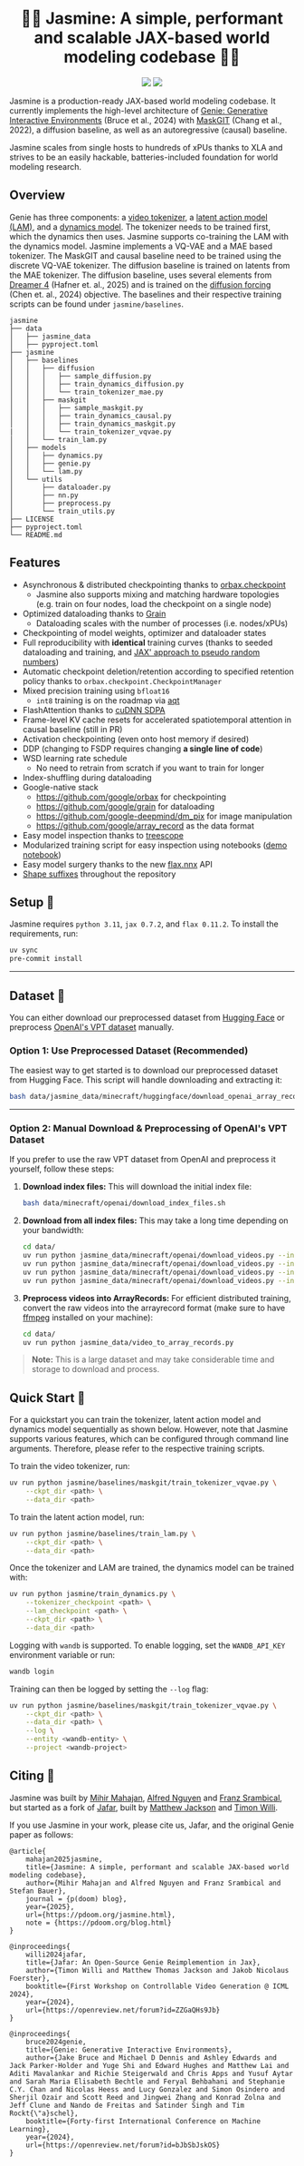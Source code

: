 <h1 align="center">🧞‍♀️ Jasmine: A simple, performant and scalable JAX-based world modeling codebase 🧞‍♀️</h1>

<p align="center">
    <a href= "https://github.com/FLAIROx/jafar/blob/main/LICENSE">
        <img src="https://img.shields.io/badge/license-Apache2.0-blue.svg" /></a>
    <a href= "https://github.com/psf/black">
        <img src="https://img.shields.io/badge/code%20style-black-000000.svg" /></a>
</p>

Jasmine is a production-ready JAX-based world modeling codebase. It currently implements the high-level architecture of [Genie: Generative Interactive Environments](https://arxiv.org/abs/2402.15391) (Bruce et al., 2024) with [MaskGIT](https://arxiv.org/abs/2202.04200) (Chang et al., 2022), a diffusion baseline, as well as an autoregressive (causal) baseline. 

Jasmine scales from single hosts to hundreds of xPUs thanks to XLA and strives to be an easily hackable, batteries-included foundation for world modeling research.

<h2 name="overview" id="overview">Overview</h2>

Genie has three components: a [video tokenizer](jasmine/models/tokenizer.py), a [latent action model (LAM)](jasmine/models/lam.py), and a [dynamics model](jasmine/models/dynamics.py). 
The tokenizer needs to be trained first, which the dynamics then uses. Jasmine supports co-training the LAM with the dynamics model.
Jasmine implements a VQ-VAE and a MAE based tokenizer. The MaskGIT and causal baseline need to be trained using the discrete VQ-VAE tokenizer. The diffusion baseline is trained on latents from the MAE tokenizer.  The diffusion baseline, uses several elements from [Dreamer 4](https://arxiv.org/abs/2509.24527) (Hafner et. al., 2025) and is trained on the [diffusion forcing](https://arxiv.org/abs/2407.01392) (Chen et. al., 2024) objective.
The baselines and their respective training scripts can be found under `jasmine/baselines`.
```
jasmine
├── data
│   ├── jasmine_data
│   ├── pyproject.toml
├── jasmine
│   ├── baselines
│   │   ├── diffusion
│   │   │   ├── sample_diffusion.py
│   │   │   ├── train_dynamics_diffusion.py
│   │   │   └── train_tokenizer_mae.py
│   │   ├── maskgit
│   │   │   ├── sample_maskgit.py
│   │   │   ├── train_dynamics_causal.py
│   │   │   ├── train_dynamics_maskgit.py
|   │   │   └── train_tokenizer_vqvae.py
│   │   └── train_lam.py
│   ├── models
│   │   ├── dynamics.py
│   │   ├── genie.py
│   │   └── lam.py
│   └── utils
│       ├── dataloader.py
│       ├── nn.py
│       ├── preprocess.py
│       └── train_utils.py
├── LICENSE
├── pyproject.toml
└── README.md
```

<h2 name="overview" id="overview">Features</h2>

- Asynchronous & distributed checkpointing thanks to [orbax.checkpoint](https://github.com/google/orbax)
    - Jasmine also supports mixing and matching hardware topologies (e.g. train on four nodes, load the checkpoint on a single node)
- Optimized dataloading thanks to [Grain](https://github.com/google/grain)
    - Dataloading scales with the number of processes (i.e. nodes/xPUs)
- Checkpointing of model weights, optimizer and dataloader states
- Full reproducibility with **identical** training curves (thanks to seeded dataloading and training, and [JAX' approach to pseudo random numbers](https://docs.jax.dev/en/latest/random-numbers.html))
- Automatic checkpoint deletion/retention according to specified retention policy thanks to `orbax.checkpoint.CheckpointManager`
- Mixed precision training using `bfloat16`
    - `int8` training is on the roadmap via [aqt](https://github.com/google/aqt)
- FlashAttention thanks to [cuDNN SDPA](https://github.com/jax-ml/jax/blob/a155c5a9997924170e0067d552351a9833c12c11/jax/_src/cudnn/fused_attention_stablehlo.py#L842)
- Frame-level KV cache resets for accelerated spatiotemporal attention in causal baseline (still in PR)
- Activation checkpointing (even onto host memory if desired)
- DDP (changing to FSDP requires changing **a single line of code**)
- WSD learning rate schedule
    -  No need to retrain from scratch if you want to train for longer
- Index-shuffling during dataloading
- Google-native stack
    - https://github.com/google/orbax for checkpointing
    - https://github.com/google/grain for dataloading
    - https://github.com/google-deepmind/dm_pix for image manipulation
    - https://github.com/google/array_record as the data format
- Easy model inspection thanks to [treescope](https://github.com/google-deepmind/treescope)
- Modularized training script for easy inspection using notebooks ([demo notebook](https://colab.research.google.com/drive/1zHkciFIZxXloJgue9F5LtFlA0m00rJIf?usp=sharing))
- Easy model surgery thanks to the new [flax.nnx](https://flax.readthedocs.io/en/latest/migrating/linen_to_nnx.html) API
- [Shape suffixes](https://medium.com/@NoamShazeer/shape-suffixes-good-coding-style-f836e72e24fd) throughout the repository

<h2 name="start" id="start">Setup 🧗</h2>

Jasmine requires `python 3.11`, `jax 0.7.2`, and `flax 0.11.2`. To install the requirements, run:

```bash
uv sync
pre-commit install
```

---

<h2 name="dataset" id="dataset">Dataset 📂</h2>

You can either download our preprocessed dataset from [Hugging Face](https://huggingface.co/datasets/p-doom/open_ai_minecraft_arrayrecords_chunked) or preprocess [OpenAI's VPT dataset](https://github.com/openai/Video-Pre-Training) manually.

### Option 1: Use Preprocessed Dataset (Recommended)

The easiest way to get started is to download our preprocessed dataset from Hugging Face. This script will handle downloading and extracting it:

```bash
bash data/jasmine_data/minecraft/huggingface/download_openai_array_records.sh
```

---

### Option 2: Manual Download & Preprocessing of OpenAI's VPT Dataset

If you prefer to use the raw VPT dataset from OpenAI and preprocess it yourself, follow these steps:

1. **Download index files:**
   This will download the initial index file:

   ```bash
   bash data/minecraft/openai/download_index_files.sh
   ```

2. **Download from all index files:**
   This may take a long time depending on your bandwidth:

   ```bash
   cd data/
   uv run python jasmine_data/minecraft/openai/download_videos.py --index_file_path data/open_ai_index_files/all_7xx_Apr_6.json
   uv run python jasmine_data/minecraft/openai/download_videos.py --index_file_path data/open_ai_index_files/all_8xx_Jun_29.json
   uv run python jasmine_data/minecraft/openai/download_videos.py --index_file_path data/open_ai_index_files/all_9xx_Jun_29.json
   uv run python jasmine_data/minecraft/openai/download_videos.py --index_file_path data/open_ai_index_files/all_10xx_Jun_29.json
   ```

3. **Preprocess videos into ArrayRecords:**
   For efficient distributed training, convert the raw videos into the arrayrecord format (make sure to have [ffmpeg](https://github.com/FFmpeg/FFmpeg) installed on your machine):

   ```bash
   cd data/
   uv run python jasmine_data/video_to_array_records.py
   ```

> **Note:** This is a large dataset and may take considerable time and storage to download and process.


<h2 name="train" id="train">Quick Start 🚀 </h2>

For a quickstart you can train the tokenizer, latent action model and dynamics model sequentially as shown below. However, note that Jasmine supports various features, which can be configured through command line arguments. Therefore, please refer to the respective training scripts. 

To train the video tokenizer, run:

```bash
uv run python jasmine/baselines/maskgit/train_tokenizer_vqvae.py \
    --ckpt_dir <path> \
    --data_dir <path>
```

To train the latent action model, run:

```bash
uv run python jasmine/baselines/train_lam.py \
    --ckpt_dir <path> \
    --data_dir <path>
```

Once the tokenizer and LAM are trained, the dynamics model can be trained with:

```bash
uv run python jasmine/train_dynamics.py \
    --tokenizer_checkpoint <path> \
    --lam_checkpoint <path> \
    --ckpt_dir <path> \
    --data_dir <path>
```

Logging with `wandb` is supported. To enable logging, set the `WANDB_API_KEY` environment variable or run:

```bash
wandb login
```

Training can then be logged by setting the `--log` flag:

```bash
uv run python jasmine/baselines/maskgit/train_tokenizer_vqvae.py \
    --ckpt_dir <path> \
    --data_dir <path> \
    --log \
    --entity <wandb-entity> \
    --project <wandb-project>
```

<h2 name="cite" id="cite">Citing 📜 </h2>

Jasmine was built by [Mihir Mahajan](https://maharajamihir.github.io/), [Alfred Nguyen](https://avocadoali.github.io/) and [Franz Srambical](https://srambical.fr/), but started as a fork of [Jafar](https://github.com/flairox/jafar), built by [Matthew Jackson](https://matthewtjackson.com) and [Timon Willi](https://www.timonwilli.com).

If you use Jasmine in your work, please cite us, Jafar, and the original Genie paper as follows:

```
@article{
    mahajan2025jasmine,
    title={Jasmine: A simple, performant and scalable JAX-based world modeling codebase},
    author={Mihir Mahajan and Alfred Nguyen and Franz Srambical and Stefan Bauer},
    journal = {p(doom) blog},
    year={2025},
    url={https://pdoom.org/jasmine.html},
    note = {https://pdoom.org/blog.html}
}
```
```
@inproceedings{
    willi2024jafar,
    title={Jafar: An Open-Source Genie Reimplemention in Jax},
    author={Timon Willi and Matthew Thomas Jackson and Jakob Nicolaus Foerster},
    booktitle={First Workshop on Controllable Video Generation @ ICML 2024},
    year={2024},
    url={https://openreview.net/forum?id=ZZGaQHs9Jb}
}
```
```
@inproceedings{
    bruce2024genie,
    title={Genie: Generative Interactive Environments},
    author={Jake Bruce and Michael D Dennis and Ashley Edwards and Jack Parker-Holder and Yuge Shi and Edward Hughes and Matthew Lai and Aditi Mavalankar and Richie Steigerwald and Chris Apps and Yusuf Aytar and Sarah Maria Elisabeth Bechtle and Feryal Behbahani and Stephanie C.Y. Chan and Nicolas Heess and Lucy Gonzalez and Simon Osindero and Sherjil Ozair and Scott Reed and Jingwei Zhang and Konrad Zolna and Jeff Clune and Nando de Freitas and Satinder Singh and Tim Rockt{\"a}schel},
    booktitle={Forty-first International Conference on Machine Learning},
    year={2024},
    url={https://openreview.net/forum?id=bJbSbJskOS}
}
```
